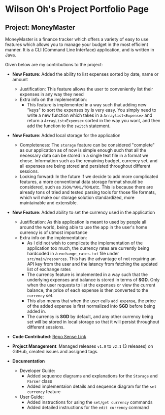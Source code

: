 # Wilson Oh's Project Portfolio Page

## Project: MoneyMaster

MoneyMaster is a finance tracker which offers a variety of easy to use features which allows
you to manage your budget in the most efficient manner. It is a CLI (Command Line Interface)
application, and is written in Java.

Given below are my contributions to the project:

* **New Feature**: Added the ability to list expenses sorted by date, name or amount
  * Justification: This feature allows the user to conveniently list their expenses
in any way they need
  * Extra info on the implementation:
    * This feature is implemented in a way such that adding new "keys" to sort the expenses by is very easy. You simply
    need to write a new function which takes in a `Arraylist<Expense>` and return a `ArrayList<Expense>` sorted in the
    way you want, and then add the function to the `switch` statement.
* **New Feature**: Added local storage for the application
  * Completeness: The `storage` feature can be considered "complete" as our application as of now is simple enough such that
  all the necessary data can be stored in a single text file in a format we chose. Information such as the remaining
  budget, currency set, and all expenses are being stored and persisted throughout different sessions.
  * Looking forward: In the future if we decide to add more complicated features, a more conventional data storage format
  should be considered, such as `JSON/YAML/TOML`etc. This is because there are already tons of tried and tested parsing tools
  for those file formats, which will make our storage solution standardized, more maintainable and extensible.
* **New Feature**: Added ability to set the currency used in the application
  * Justification: As this application is meant to used by people all around the world, being able to
use the app in the user's home currency is of utmost importance
  * Extra info on the implementation:
    * As I did not wish to complicate the implementation of the application too much, the currency rates
are currently being hardcoded in a `exchange_rates.txt` file under `src/main/resources`. This has the advantage of not
requiring an API key from the user and the latency from fetching the updated list of exchange rates
    * The currency feature is implemented in a way such that the underlying expenses and balance is stored
    in terms of **SGD**. Only when the user requests to list the expenses or view the current balance, the
    price of each expense is then converted to the `currency` set.
    * This also means that when the user calls `add expense`, the price of the added expense is first normalized into
    **SGD** before being added in.
    * The currency is **SGD** by default, and any other currency being set will be stored in local storage so that
    it will persist throughout different sessions.

* **Code Contributed**: [Repo Sense Link](https://nus-cs2113-ay2223s2.github.io/tp-dashboard/?search=wilsonoh&breakdown=true)

* **Project Management**: Managed releases `v1.0` to `v2.1` (3 releases) on GitHub, created issues and assigned tags.

* **Documentation**
  * Developer Guide:
    * Added sequence diagrams and explanations for the `Storage` and `Parser` class
    * Added implementaion details and sequence diagram for the `set currency` feature
  * User Guide:
    * Added instructions for using the `set/get currency` commands
    * Added detailed instructions for the `edit currency` command
